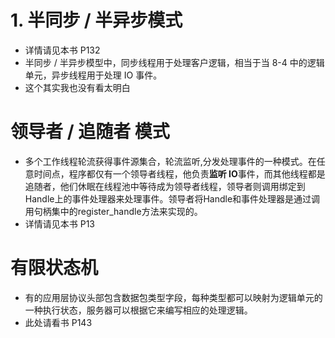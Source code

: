 # 1\. 半同步 / 半异步模式

- 详情请见本书 P132
- 半同步 / 半异步模型中，同步线程用于处理客户逻辑，相当于当 8-4 中的逻辑单元，异步线程用于处理 IO 事件。
- 这个其实我也没有看太明白

# 领导者 / 追随者 模式

- 多个工作线程轮流获得事件源集合，轮流监听,分发处理事件的一种模式。在任意时间点，程序都仅有一个领导者线程，他负责**监听 IO**事件，而其他线程都是追随者，他们休眠在线程池中等待成为领导者线程，领导者则调用绑定到Handle上的事件处理器来处理事件。领导者将Handle和事件处理器是通过调用句柄集中的register_handle方法来实现的。
- 详情请见本书 P13
# 有限状态机
- 有的应用层协议头部包含数据包类型字段，每种类型都可以映射为逻辑单元的一种执行状态，服务器可以根据它来编写相应的处理逻辑。
- 此处请看书 P143